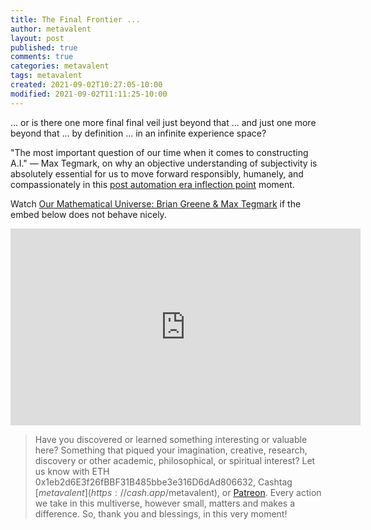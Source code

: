 ```yaml
---
title: The Final Frontier ...
author: metavalent
layout: post
published: true
comments: true
categories: metavalent
tags: metavalent
created: 2021-09-02T10:27:05-10:00
modified: 2021-09-02T11:11:25-10:00
---
```


... or is there one more final final veil just beyond that ... and just one more beyond that ... by definition ... in an infinite experience space?

"The most important question of our time when it comes to constructing A.I." — Max Tegmark, on why an objective understanding of subjectivity is absolutely essential for us to move forward responsibly, humanely, and compassionately in this [post automation era inflection point](https://postautomationera.com/) moment.

Watch [Our Mathematical Universe: Brian Greene & Max Tegmark](https://youtu.be/Gu28y7vZmrI) if the embed below does not behave nicely. 

<div class="embed-container"><iframe loading="lazy" width="560" height="315" src="https://www.youtube.com/embed/Gu28y7vZmrI" title="YouTube video player" frameborder="0" allow="accelerometer; autoplay; clipboard-write; encrypted-media; gyroscope; picture-in-picture" allowfullscreen></iframe></div>

> Have you discovered or learned something interesting or valuable here? Something that piqued your imagination, creative, research, discovery or other academic, philosophical, or spiritual interest? Let us know with ETH 0x1eb2d6E3f26fBBF31B485bbe3e316D6dAd806632, Cashtag [$metavalent](https://cash.app/$metavalent), or [Patreon](https://patreon.com/metavalent). Every action we take in this multiverse, however small, matters and makes a difference. So, thank you and blessings, in this very moment!
